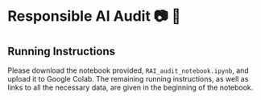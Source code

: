 # Responsible AI Audit :camera: 👨

## Running Instructions
Please download the notebook provided, ```RAI_audit_notebook.ipynb```, and upload it to Google Colab. The remaining running instructions, as well as links to all the necessary data, are given in the beginning of the notebook.
